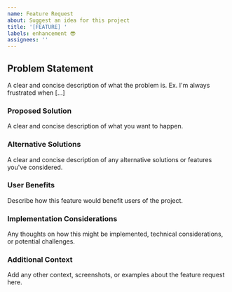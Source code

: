 ```yaml
---
name: Feature Request
about: Suggest an idea for this project
title: '[FEATURE] '
labels: enhancement 😎
assignees: ''
---
```


## Problem Statement
A clear and concise description of what the problem is. Ex. I'm always frustrated when [...]

### Proposed Solution
A clear and concise description of what you want to happen.

### Alternative Solutions
A clear and concise description of any alternative solutions or features you've considered.

### User Benefits
Describe how this feature would benefit users of the project.

### Implementation Considerations
Any thoughts on how this might be implemented, technical considerations, or potential challenges.

### Additional Context
Add any other context, screenshots, or examples about the feature request here.